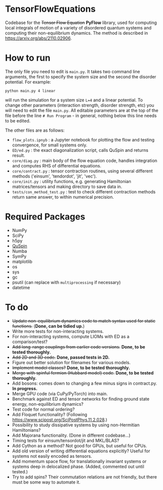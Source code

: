 # TensorFlowEquations

Codebase for the ~~Tensor Flow Equation~~ **PyFlow** library, used for computing local integrals of motion of a variety of disordered quantum systems and computing their non-equilibrium dynamics. The method is described in https://arxiv.org/abs/2110.02906.

# How to run

The only file you need to edit is `main.py`. It takes two command line arguments, the first to specify the system size and the second the disorder potential. For example:

```
python main.py 4 linear
```

will run the simulation for a system size `L=4` and a linear potential. To change other parameters (interaction strength, disorder strength, etc) you will need to edit the file `main.py`. All editable parameters are at the top of the file before the line `# Run Program` - in general, nothing below this line needs to be edited.

The other files are as follows:

* `flow_plots.ipnyb` : a Jupyter notebook for plotting the flow and testing convergence, for small systems only.
* `ED/ed.py` : the exact diagonalization script, calls QuSpin and returns result.
* `core/diag.py` : main body of the flow equation code, handles integration and computes RHS of differential equations.
* `core/contract.py` : tensor contraction routines, using several different methods ('einsum', 'tendordot', 'jit', 'vec').
* `core/init.py` : utility functions, e.g. generating Hamiltonian matrices/tensors and making directory to save data in.
* `tests/con_method_test.py` : test to check different contraction methods return same answer, to within numerical precision.

# Required Packages

* NumPy
* SciPy
* h5py
* [QuSpin](https://weinbe58.github.io/QuSpin/)
* Numba
* SymPy
* matplotlib
* os 
* sys
* gc 
* psutil (can replace with `multiprocessing` if necessary)
* datetime 


# To do 

* ~~Update non-equilibrium dynamics code to match syntax used for static functions.~~ (**Done, can be tidied up.**)
* Write more tests for non-interacting systems.
* For non-interacting systems, compute LIOMs with ED as a comparison/test? 
* ~~Add long-range couplings from earlier code versions.~~ **Done, to be tested thoroughly.**
* ~~Add 2D and 3D code.~~ **Done, passed tests in 2D.**
* Figure out better solution for filenames for various models.
* ~~Implement model classes?~~ **Done, to be tested thoroughly.**
* ~~Merge with spinful fermion (Hubbard model) code.~~ **Done, to be tested thoroughly.**
* Add bosons: comes down to changing a few minus signs in contract.py. **In progress.**
* Merge GPU code (via CuPy/PyTorch) into main.
* Benchmark against ED and tensor networks for finding ground state energy, non-equilibrium dynamics?
* Test code for normal ordering?
* Add Floquet functionality? (Following https://www.scipost.org/SciPostPhys.11.2.028.)
* Possibility to study dissipative systems by using non-Hermitian Hamiltonians?
* Add Majorana functionality. (Done in different codebase...)
* Timing tests for einsum/tensordot/jit and MKL/BLAS?
* Add Cython as a method? Not good for GPUs, but useful for CPUs.
* Add old version of writing differential equations explicitly? Useful for systems not easily encoded as tensors.
* Add momentum space flow, for translationally invariant systems or systems deep in delocalized phase. (Added, commented out until tested.)
* Try to add spins? Their commutation relations are not friendly, but there must be some way to automate it.
